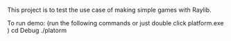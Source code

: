 This project is to test the use case of making simple games with Raylib. 

To run demo: 
(run the following commands or just double click platform.exe )
cd Debug
./platorm 



